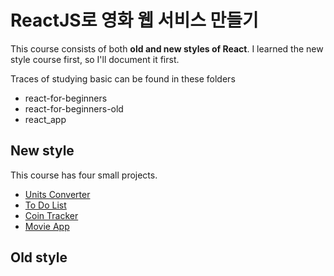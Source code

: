 # ReactJS로 영화 웹 서비스 만들기

This course consists of both **old and new styles of React**. I learned the new style course first, so I'll document it first.  

Traces of studying basic can be found in these folders
* react-for-beginners
* react-for-beginners-old
* react_app


## New style

This course has four small projects.
* [Units Converter](https://github.com/hwahyeon/reactjs/tree/main/UnitsConverter)
* [To Do List]()
* [Coin Tracker]()
* [Movie App]()


## Old style
